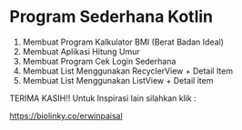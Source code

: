 # Program Sederhana Kotlin

1. Membuat Program Kalkulator BMI (Berat Badan Ideal)
2. Membuat Aplikasi Hitung Umur
3. Membuat Program Cek Login Sederhana
4. Membuat List Menggunakan RecyclerView + Detail Item
5. Membuat List Menggunakan ListView + Detail item


TERIMA KASIH!! Untuk Inspirasi lain silahkan klik : 

https://biolinky.co/erwinpaisal
